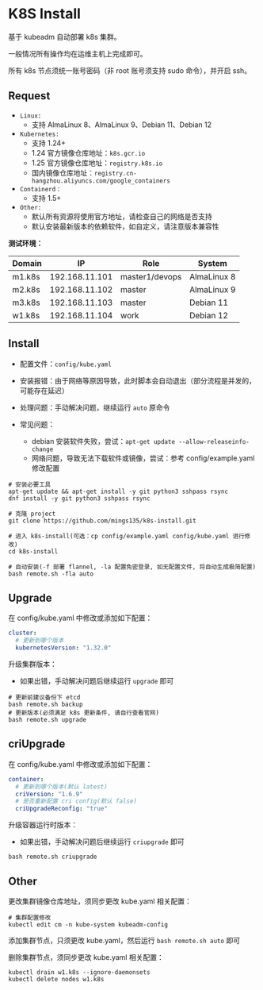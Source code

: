 # K8S Install

基于 kubeadm 自动部署 k8s 集群。

一般情况所有操作均在运维主机上完成即可。

所有 k8s 节点须统一账号密码（非 root 账号须支持 sudo 命令），并开启 ssh。



## Request

- `Linux:` 
  - 支持 AlmaLinux 8、AlmaLinux 9、Debian 11、Debian 12
- `Kubernetes:` 
  - 支持 1.24+
  - 1.24 官方镜像仓库地址：`k8s.gcr.io`
  - 1.25 官方镜像仓库地址：`registry.k8s.io`
  - 国内镜像仓库地址：`registry.cn-hangzhou.aliyuncs.com/google_containers`
- `Containerd：` 
  - 支持 1.5+
- `Other:`
  - 默认所有资源将使用官方地址，请检查自己的网络是否支持
  - 默认安装最新版本的依赖软件，如自定义，请注意版本兼容性



**测试环境：**

| Domain | IP             | Role           | System      |
| ------ | -------------- | -------------- | ----------- |
| m1.k8s | 192.168.11.101 | master1/devops | AlmaLinux 8 |
| m2.k8s | 192.168.11.102 | master         | AlmaLinux 9 |
| m3.k8s | 192.168.11.103 | master         | Debian 11   |
| w1.k8s | 192.168.11.104 | work           | Debian 12   |



## Install

- 配置文件：`config/kube.yaml`

- 安装报错：由于网络等原因导致，此时脚本会自动退出（部分流程是并发的，可能存在延迟）
- 处理问题：手动解决问题，继续运行 `auto` 原命令
- 常见问题：
  - debian 安装软件失败，尝试：`apt-get update --allow-releaseinfo-change`
  - 网络问题，导致无法下载软件或镜像，尝试：参考 config/example.yaml 修改配置


```shell
# 安装必要工具
apt-get update && apt-get install -y git python3 sshpass rsync
dnf install -y git python3 sshpass rsync

# 克隆 project
git clone https://github.com/mings135/k8s-install.git

# 进入 k8s-install(可选：cp config/example.yaml config/kube.yaml 进行修改)
cd k8s-install

# 自动安装(-f 部署 flannel, -la 配置免密登录, 如无配置文件, 将自动生成极简配置)
bash remote.sh -fla auto
```



## Upgrade

在 config/kube.yaml 中修改或添加如下配置：

```yaml
cluster:
  # 更新到哪个版本
  kubernetesVersion: "1.32.0"
```



升级集群版本：

- 如果出错，手动解决问题后继续运行 `upgrade` 即可

```shell
# 更新前建议备份下 etcd
bash remote.sh backup
# 更新版本(必须满足 k8s 更新条件, 请自行查看官网)
bash remote.sh upgrade
```



## criUpgrade

在 config/kube.yaml 中修改或添加如下配置：

```yaml
container:
  # 更新到哪个版本(默认 latest)
  criVersion: "1.6.9"
  # 是否重新配置 cri config(默认 false)
  criUpgradeReconfig: "true"
```



升级容器运行时版本：

- 如果出错，手动解决问题后继续运行 `criupgrade` 即可

```shell
bash remote.sh criupgrade
```



## Other

更改集群镜像仓库地址，须同步更改 kube.yaml 相关配置：

```shell
# 集群配置修改
kubectl edit cm -n kube-system kubeadm-config
```



添加集群节点，只须更改 kube.yaml，然后运行 `bash remote.sh auto` 即可

删除集群节点，须同步更改 kube.yaml 相关配置：

```shell
kubectl drain w1.k8s --ignore-daemonsets
kubectl delete nodes w1.k8s
```

